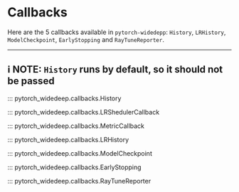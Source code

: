 # Callbacks

Here are the 5 callbacks available in ``pytorch-widedepp``: ``History``,
``LRHistory``, ``ModelCheckpoint``, ``EarlyStopping`` and ``RayTuneReporter``.

---
:information_source: **NOTE**: 
``History`` runs by default, so it should not be passed
---

::: pytorch_widedeep.callbacks.History

::: pytorch_widedeep.callbacks.LRShedulerCallback

::: pytorch_widedeep.callbacks.MetricCallback

::: pytorch_widedeep.callbacks.LRHistory

::: pytorch_widedeep.callbacks.ModelCheckpoint

::: pytorch_widedeep.callbacks.EarlyStopping

::: pytorch_widedeep.callbacks.RayTuneReporter

